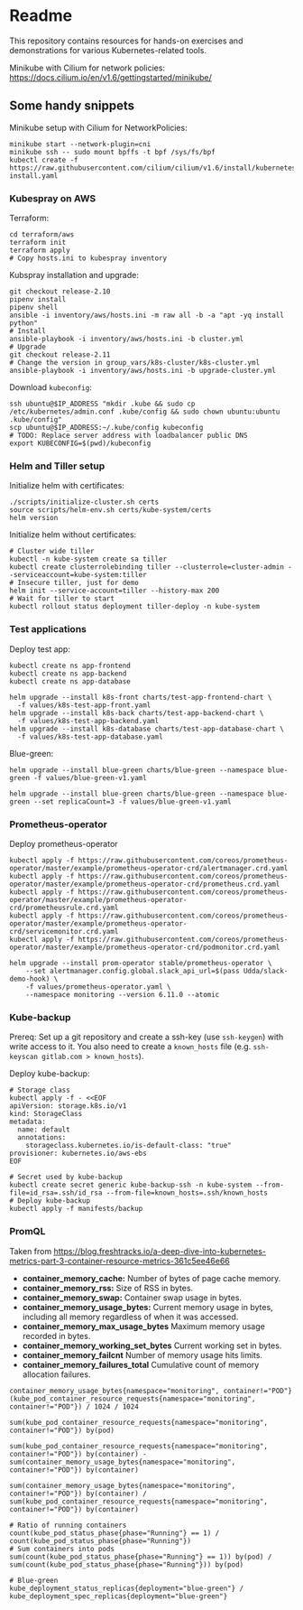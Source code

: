 # Readme

This repository contains resources for hands-on exercises and demonstrations for various Kubernetes-related tools.

Minikube with Cilium for network policies: https://docs.cilium.io/en/v1.6/gettingstarted/minikube/

## Some handy snippets

Minikube setup with Cilium for NetworkPolicies:
```shell
minikube start --network-plugin=cni
minikube ssh -- sudo mount bpffs -t bpf /sys/fs/bpf
kubectl create -f https://raw.githubusercontent.com/cilium/cilium/v1.6/install/kubernetes/quick-install.yaml
```

### Kubespray on AWS

Terraform:
```shell
cd terraform/aws
terraform init
terraform apply
# Copy hosts.ini to kubespray inventory
```

Kubspray installation and upgrade:
```shell
git checkout release-2.10
pipenv install
pipenv shell
ansible -i inventory/aws/hosts.ini -m raw all -b -a "apt -yq install python"
# Install
ansible-playbook -i inventory/aws/hosts.ini -b cluster.yml
# Upgrade
git checkout release-2.11
# Change the version in group_vars/k8s-cluster/k8s-cluster.yml
ansible-playbook -i inventory/aws/hosts.ini -b upgrade-cluster.yml
```

Download `kubeconfig`:
```shell
ssh ubuntu@$IP_ADDRESS "mkdir .kube && sudo cp /etc/kubernetes/admin.conf .kube/config && sudo chown ubuntu:ubuntu .kube/config"
scp ubuntu@$IP_ADDRESS:~/.kube/config kubeconfig
# TODO: Replace server address with loadbalancer public DNS
export KUBECONFIG=$(pwd)/kubeconfig
```

### Helm and Tiller setup

Initialize helm with certificates:
```shell
./scripts/initialize-cluster.sh certs
source scripts/helm-env.sh certs/kube-system/certs
helm version
```

Initialize helm without certificates:
```shell
# Cluster wide tiller
kubectl -n kube-system create sa tiller
kubectl create clusterrolebinding tiller --clusterrole=cluster-admin --serviceaccount=kube-system:tiller
# Insecure tiller, just for demo
helm init --service-account=tiller --history-max 200
# Wait for tiller to start
kubectl rollout status deployment tiller-deploy -n kube-system
```

### Test applications

Deploy test app:
```shell
kubectl create ns app-frontend
kubectl create ns app-backend
kubectl create ns app-database

helm upgrade --install k8s-front charts/test-app-frontend-chart \
  -f values/k8s-test-app-front.yaml
helm upgrade --install k8s-back charts/test-app-backend-chart \
  -f values/k8s-test-app-backend.yaml
helm upgrade --install k8s-database charts/test-app-database-chart \
  -f values/k8s-test-app-database.yaml
```

Blue-green:
```shell
helm upgrade --install blue-green charts/blue-green --namespace blue-green -f values/blue-green-v1.yaml

helm upgrade --install blue-green charts/blue-green --namespace blue-green --set replicaCount=3 -f values/blue-green-v1.yaml
```

### Prometheus-operator

Deploy prometheus-operator
```shell
kubectl apply -f https://raw.githubusercontent.com/coreos/prometheus-operator/master/example/prometheus-operator-crd/alertmanager.crd.yaml
kubectl apply -f https://raw.githubusercontent.com/coreos/prometheus-operator/master/example/prometheus-operator-crd/prometheus.crd.yaml
kubectl apply -f https://raw.githubusercontent.com/coreos/prometheus-operator/master/example/prometheus-operator-crd/prometheusrule.crd.yaml
kubectl apply -f https://raw.githubusercontent.com/coreos/prometheus-operator/master/example/prometheus-operator-crd/servicemonitor.crd.yaml
kubectl apply -f https://raw.githubusercontent.com/coreos/prometheus-operator/master/example/prometheus-operator-crd/podmonitor.crd.yaml

helm upgrade --install prom-operator stable/prometheus-operator \
    --set alertmanager.config.global.slack_api_url=$(pass Udda/slack-demo-hook) \
    -f values/prometheus-operator.yaml \
    --namespace monitoring --version 6.11.0 --atomic
```

### Kube-backup

Prereq: Set up a git repository and create a ssh-key (use `ssh-keygen`) with write access to it.
You also need to create a `known_hosts` file (e.g. `ssh-keyscan gitlab.com > known_hosts`).

Deploy kube-backup:
```shell
# Storage class
kubectl apply -f - <<EOF
apiVersion: storage.k8s.io/v1
kind: StorageClass
metadata:
  name: default
  annotations:
    storageclass.kubernetes.io/is-default-class: "true"
provisioner: kubernetes.io/aws-ebs
EOF

# Secret used by kube-backup
kubectl create secret generic kube-backup-ssh -n kube-system --from-file=id_rsa=.ssh/id_rsa --from-file=known_hosts=.ssh/known_hosts
# Deploy kube-backup
kubectl apply -f manifests/backup
```

### PromQL

Taken from https://blog.freshtracks.io/a-deep-dive-into-kubernetes-metrics-part-3-container-resource-metrics-361c5ee46e66

- **container_memory_cache:** Number of bytes of page cache memory.
- **container_memory_rss:** Size of RSS in bytes.
- **container_memory_swap:** Container swap usage in bytes.
- **container_memory_usage_bytes:** Current memory usage in bytes, including all memory regardless of when it was accessed.
- **container_memory_max_usage_bytes** Maximum memory usage recorded in bytes.
- **container_memory_working_set_bytes** Current working set in bytes.
- **container_memory_failcnt** Number of memory usage hits limits.
- **container_memory_failures_total** Cumulative count of memory allocation failures.

```
container_memory_usage_bytes{namespace="monitoring", container!="POD"}
(kube_pod_container_resource_requests{namespace="monitoring", container!="POD"}) / 1024 / 1024

sum(kube_pod_container_resource_requests{namespace="monitoring", container!="POD"}) by(pod)

sum(kube_pod_container_resource_requests{namespace="monitoring", container!="POD"}) by(container) - sum(container_memory_usage_bytes{namespace="monitoring", container!="POD"}) by(container)

sum(container_memory_usage_bytes{namespace="monitoring", container!="POD"}) by(container) / sum(kube_pod_container_resource_requests{namespace="monitoring", container!="POD"}) by(container)

# Ratio of running containers
count(kube_pod_status_phase{phase="Running"} == 1) / count(kube_pod_status_phase{phase="Running"})
# Sum containers into pods
sum(count(kube_pod_status_phase{phase="Running"} == 1)) by(pod) / sum(count(kube_pod_status_phase{phase="Running"})) by(pod)

# Blue-green
kube_deployment_status_replicas{deployment="blue-green"} / kube_deployment_spec_replicas{deployment="blue-green"}
```

